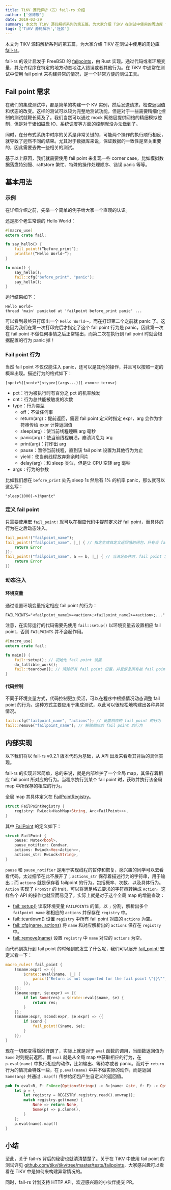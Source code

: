 ```yaml
---
title: TiKV 源码解析（五）fail-rs 介绍
author: ['张博康']
date: 2019-03-29
summary: 本文为 TiKV 源码解析系列的第五篇，为大家介绍 TiKV 在测试中使用的周边库 fail-rs。
tags: ['TiKV 源码解析','社区']
---
```


本文为 TiKV 源码解析系列的第五篇，为大家介绍 TiKV 在测试中使用的周边库 [fail-rs](https://github.com/pingcap/fail-rs)。

fail-rs 的设计启发于 FreeBSD 的 [failpoints](https://www.freebsd.org/cgi/man.cgi?query=fail)，由 Rust 实现。通过代码或者环境变量，其允许程序在特定的地方动态地注入错误或者其他行为。在 TiKV 中通常在测试中使用 fail point 来构建异常的情况，是一个非常方便的测试工具。

## Fail point 需求

在我们的集成测试中，都是简单的构建一个 KV 实例，然后发送请求，检查返回值和状态的改变。这样的测试可以较为完整地测试功能，但是对于一些需要精细化控制的测试就鞭长莫及了。我们当然可以通过 mock 网络层提供网络的精细模拟控制，但是对于诸如磁盘 IO、系统调度等方面的控制就没办法做到了。

同时，在分布式系统中时序的关系是非常关键的，可能两个操作的执行顺行相反，就导致了迥然不同的结果。尤其对于数据库来说，保证数据的一致性是至关重要的，因此需要去做一些相关的测试。

基于以上原因，我们就需要使用 fail point 来复现一些 corner case，比如模拟数据落盘特别慢、raftstore 繁忙、特殊的操作处理顺序、错误 panic 等等。

## 基本用法

### 示例

在详细介绍之前，先举一个简单的例子给大家一个直观的认识。

还是那个老生常谈的 Hello World：

```rust
#[macro_use]
extern crate fail;

fn say_hello() {
    fail_point!(“before_print”);
    println!(“Hello World~”);
}

fn main() {
    say_hello();
    fail::cfg("before_print", "panic");
    say_hello();
}
```

运行结果如下：

```text
Hello World~
thread 'main' panicked at 'failpoint before_print panic' ...
```

可以看到最终只打印出一个 `Hello World～`，而在打印第二个之前就 panic 了。这是因为我们在第一次打印完后才指定了这个 fail point 行为是 panic，因此第一次在 fail point 不做任何事情之后正常输出，而第二次在执行到 fail point 时就会根据配置的行为 panic 掉！

### Fail point 行为

当然 fail point 不仅仅能注入 panic，还可以是其他的操作，并且可以按照一定的概率出现。描述行为的格式如下：

```
[<pct>%][<cnt>*]<type>[(args...)][-><more terms>]
```

+ pct：行为被执行时有百分之 pct 的机率触发
+ cnt：行为总共能被触发的次数
+ type：行为类型
    - off：不做任何事
    - return(arg)：提前返回，需要 fail point 定义时指定 expr，arg 会作为字符串传给 expr 计算返回值
    - sleep(arg)：使当前线程睡眠 arg 毫秒
    - panic(arg)：使当前线程崩溃，崩溃消息为 arg
    - print(arg)：打印出 arg
    - pause：暂停当前线程，直到该 fail point 设置为其他行为为止
    - yield：使当前线程放弃剩余时间片
    - delay(arg)：和 sleep 类似，但是让 CPU 空转 arg 毫秒
+ args：行为的参数

比如我们想在 `before_print` 处先 sleep 1s 然后有 1% 的机率 panic，那么就可以这么写：

```text
"sleep(1000)->1%panic"
```

### 定义 fail point

只需要使用宏 `fail_point!` 就可以在相应代码中提前定义好 fail point，而具体的行为在之后动态注入。

```rust
fail_point!("failpoint_name");
fail_point!("failpoint_name", |_| { // 指定生成自定义返回值的闭包，只有当 fail point 的行为为 return 时，才会调用该闭包并返回结果
    return Error
});
fail_point!("failpoint_name", a == b, |_| { // 当满足条件时，fail point 才被触发
    return Error
})
```

### 动态注入

#### 环境变量

通过设置环境变量指定相应 fail point 的行为：

```shell
FAILPOINTS="<failpoint_name1>=<action>;<failpoint_name2>=<action>;..."
```

注意，在实际运行的代码需要先使用 `fail::setup()` 以环境变量去设置相应 fail point，否则 `FAILPOINTS` 并不会起作用。

```rust
#[macro_use]
extern crate fail;

fn main() {
    fail::setup(); // 初始化 fail point 设置
    do_fallible_work();
    fail::teardown(); // 清除所有 fail point 设置，并且恢复所有被 fail point 暂停的线程
}
```

#### 代码控制

不同于环境变量方式，代码控制更加灵活，可以在程序中根据情况动态调整 fail point 的行为。这种方式主要应用于集成测试，以此可以很轻松地构建出各种异常情况。

```rust
fail::cfg("failpoint_name", "actions"); // 设置相应的 fail point 的行为
fail::remove("failpoint_name"); // 解除相应的 fail point 的行为
```

## 内部实现

以下我们将以 fail-rs v0.2.1 版本代码为基础，从 API 出发来看看其背后的具体实现。

fail-rs 的实现非常简单，总的来说，就是内部维护了一个全局 map，其保存着相应 fail point 所对应的行为。当程序执行到某个 fail point 时，获取并执行该全局 map 中所保存的相应的行为。

全局 map 其具体定义在 [FailPointRegistry](https://github.com/pingcap/fail-rs/blob/v0.2.1/src/lib.rs#L602)。

```rust
struct FailPointRegistry {
    registry: RwLock<HashMap<String, Arc<FailPoint>>>,
}
```

其中 [FailPoint](https://github.com/pingcap/fail-rs/blob/v0.2.1/src/lib.rs#L518) 的定义如下：

```rust
struct FailPoint {
    pause: Mutex<bool>,
    pause_notifier: Condvar,
    actions: RwLock<Vec<Action>>,
    actions_str: RwLock<String>,
}
```

`pause` 和 `pause_notifier` 是用于实现线程的暂停和恢复，感兴趣的同学可以去看看代码，太过细节在此不展开了；`actions_str` 保存着描述行为的字符串，用于输出；而 `actions` 就是保存着 failpoint 的行为，包括概率、次数、以及具体行为。`Action` 实现了 `FromStr` 的 trait，可以将满足格式要求的字符串转换成 `Action`。这样各个 API 的操作也就显而易见了，实际上就是对于这个全局 map 的增删查改：

+ [fail::setup()](https://github.com/pingcap/fail-rs/blob/v0.2.1/src/lib.rs#L628) 读取环境变量 `FAILPOINTS` 的值，以 `;` 分割，解析出多个 `failpoint name` 和相应的 `actions` 并保存在 `registry` 中。
+ [fail::teardown()](https://github.com/pingcap/fail-rs/blob/v0.2.1/src/lib.rs#L729) 设置 `registry` 中所有 fail point 对应的 `actions` 为空。
+ [fail::cfg(name, actions)](https://github.com/pingcap/fail-rs/blob/v0.2.1/src/lib.rs#L729) 将 `name` 和对应解析出的 `actions` 保存在 `registry` 中。
+ [fail::remove(name)](https://github.com/pingcap/fail-rs/blob/v0.2.1/src/lib.rs#L729) 设置 `registry` 中 `name` 对应的 `actions` 为空。

而代码到执行到 fail point 的时候到底发生了什么呢，我们可以展开 [fail_point!](https://github.com/pingcap/fail-rs/blob/v0.2.1/src/lib.rs#L817) 宏定义看一下：

```rust
macro_rules! fail_point {
    ($name:expr) => {{
        $crate::eval($name, |_| {
            panic!("Return is not supported for the fail point \"{}\"", $name);
        });
    }};
    ($name:expr, $e:expr) => {{
        if let Some(res) = $crate::eval($name, $e) {
            return res;
        }
    }};
    ($name:expr, $cond:expr, $e:expr) => {{
        if $cond {
            fail_point!($name, $e);
        }
    }};
}
```

现在一切都变得豁然开朗了，实际上就是对于 `eval` 函数的调用，当函数返回值为 `Some` 时则提前返回。而 `eval` 就是从全局 map 中获取相应的行为，在 `p.eval(name)` 中执行相应的动作，比如输出、等待亦或者 panic。而对于 `return` 行为的情况会特殊一些，在 `p.eval(name)` 中并不做实际的动作，而是返回 `Some(arg)` 并通过 `.map(f)` 传参给闭包产生自定义的返回值。

```rust
pub fn eval<R, F: FnOnce(Option<String>) -> R>(name: &str, f: F) -> Option<R> {
    let p = {
        let registry = REGISTRY.registry.read().unwrap();
        match registry.get(name) {
            None => return None,
            Some(p) => p.clone(),
        }
    };
    p.eval(name).map(f)
}
```

## 小结

至此，关于 fail-rs 背后的秘密也就清清楚楚了。关于在 TiKV 中使用 fail point 的测试详见 [github.com/tikv/tikv/tree/master/tests/failpoints](https://github.com/tikv/tikv/tree/master/tests/failpoints)，大家感兴趣可以看看在 TiKV 中是如何来构建异常情况的。

同时，fail-rs 计划支持 HTTP API，欢迎感兴趣的小伙伴提交 PR。
